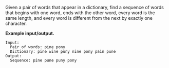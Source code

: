 Given a pair of words that appear in a dictionary, find a
sequence of words that begins with one word, ends with the other word,
every word is the same length, and every word is different from the
next by exactly one character.

**Example input/output.**

```
Input:
  Pair of words: pine pony
  Dictionary: pine wine puny nine pony pain pune
Output:
  Sequence: pine pune puny pony
```

